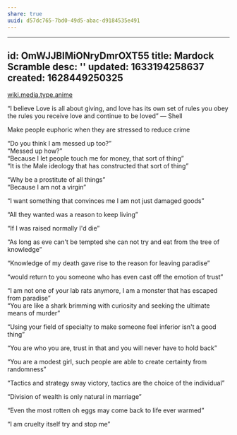 ```yaml
---
share: true
uuid: d57dc765-7bd0-49d5-abac-d9184535e491
---
```

---
id: OmWJJBIMiONryDmrOXT55
title: Mardock Scramble
desc: ''
updated: 1633194258637
created: 1628449250325
---
[wiki.media.type.anime](/a0b15bdd-022a-4893-b12a-db25bfb5e041)

“I believe Love is all about giving, and love has its own set of rules you obey the rules you receive love and continue to be loved” — Shell

Make people euphoric when they are stressed to reduce crime

“Do you think I am messed up too?”  
“Messed up how?”  
“Because I let people touch me for money, that sort of thing”  
“It is the Male ideology that has constructed that sort of thing”

“Why be a prostitute of all things”  
“Because I am not a virgin”

“I want something that convinces me I am not just damaged goods”

“All they wanted was a reason to keep living”

“If I was raised normally I'd die”

“As long as eve can't be tempted she can not try and eat from the tree of knowledge”

“Knowledge of my death gave rise to the reason for leaving paradise”

“would return to you someone who has even cast off the emotion of trust”

“I am not one of your lab rats anymore, I am a monster that has escaped from paradise”  
“You are like a shark brimming with curiosity and seeking the ultimate means of murder”

“Using your field of specialty to make someone feel inferior isn't a good thing”

“You are who you are, trust in that and you will never have to hold back”

“You are a modest girl, such people are able to create certainty from randomness”

“Tactics and strategy sway victory, tactics are the choice of the individual”

“Division of wealth is only natural in marriage”

“Even the most rotten oh eggs may come back to life ever warmed”

“I am cruelty itself try and stop me”
